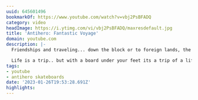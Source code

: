 ```yaml
---
uuid: 645601496
bookmarkOf: https://www.youtube.com/watch?v=vbj2PsBFADQ
category: video
headImage: https://i.ytimg.com/vi/vbj2PsBFADQ/maxresdefault.jpg
title: 'Antihero: Fantastic Voyage'
domain: youtube.com
description: |-
  Friendships and traveling... down the block or to foreign lands, the streets of the world are calling to you and your skateboard to come take a rip.

  Life is a trip.. but with a board under your feet its a trip of a lifetime.
tags:
- youtube
- antihero skateboards
date: '2023-01-26T19:53:28.691Z'
highlights:
---
```



